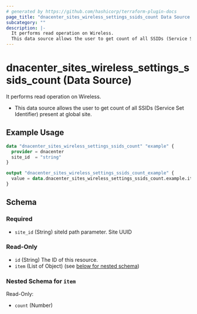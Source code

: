 ```yaml
---
# generated by https://github.com/hashicorp/terraform-plugin-docs
page_title: "dnacenter_sites_wireless_settings_ssids_count Data Source - terraform-provider-dnacenter"
subcategory: ""
description: |-
  It performs read operation on Wireless.
  This data source allows the user to get count of all SSIDs (Service Set Identifier) present at global site.
---
```


# dnacenter_sites_wireless_settings_ssids_count (Data Source)

It performs read operation on Wireless.

- This data source allows the user to get count of all SSIDs (Service Set Identifier) present at global site.

## Example Usage

```terraform
data "dnacenter_sites_wireless_settings_ssids_count" "example" {
  provider = dnacenter
  site_id  = "string"
}

output "dnacenter_sites_wireless_settings_ssids_count_example" {
  value = data.dnacenter_sites_wireless_settings_ssids_count.example.item
}
```

<!-- schema generated by tfplugindocs -->
## Schema

### Required

- `site_id` (String) siteId path parameter. Site UUID

### Read-Only

- `id` (String) The ID of this resource.
- `item` (List of Object) (see [below for nested schema](#nestedatt--item))

<a id="nestedatt--item"></a>
### Nested Schema for `item`

Read-Only:

- `count` (Number)
